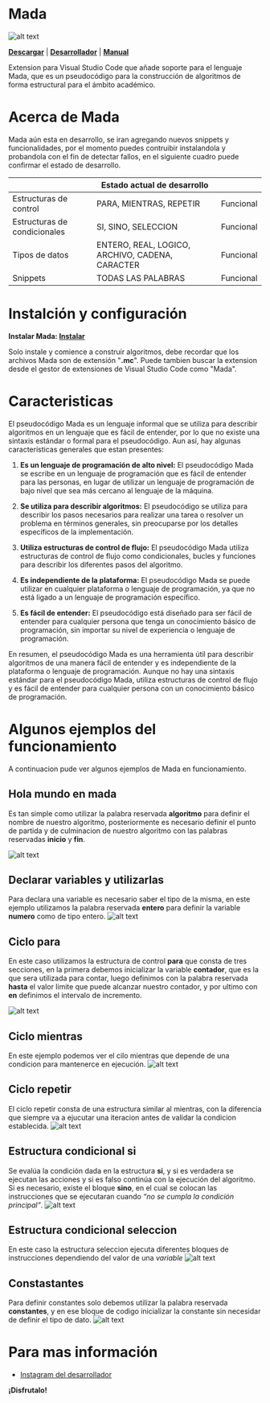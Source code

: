 # Mada
![alt text](https://github.com/CreyTuning/Mada/blob/main/img/cabecera.jpg?raw=true)

**[Descargar](https://marketplace.visualstudio.com/items?itemName=lromero.mada)** | **[Desarrollador](http://https://www.instagram.com/llromerorr/)** | **[Manual](https://github.com/CreyTuning/Mada/tree/main)**

Extension para Visual Studio Code que añade soporte para el lenguaje Mada, que es un pseudocódigo para la construcción de algoritmos de forma estructural para el ámbito académico.



# Acerca de Mada

Mada aún esta en desarrollo, se iran agregando nuevos snippets y funcionalidades, por el momento puedes contruibir instalandola y  probandola con el fin de detectar fallos, en el siguiente cuadro puede confirmar el estado de desarrollo.

|              | Estado actual de desarrollo |              |
|--------------|--------------------|--------------|
| Estructuras de control | PARA, MIENTRAS, REPETIR | Funcional |
| Estructuras de condicionales | SI, SINO, SELECCION | Funcional |
| Tipos de datos | ENTERO, REAL, LOGICO, ARCHIVO, CADENA, CARACTER | Funcional |
| Snippets | TODAS LAS PALABRAS | Funcional |

# Instalción y configuración

**Instalar Mada: [Instalar](https://marketplace.visualstudio.com/items?itemName=lromero.mada)**

Solo instale y comience a construir algoritmos, debe recordar que los archivos Mada son de extensión "**.mc**". Puede tambien buscar la extension desde el gestor de extensiones de Visual Studio Code como "Mada".

# Caracteristicas

El pseudocódigo Mada es un lenguaje informal que se utiliza para describir algoritmos en un lenguaje que es fácil de entender, por lo que no existe una sintaxis estándar o formal para el pseudocódigo. Aun así, hay algunas características generales que estan presentes:

1. **Es un lenguaje de programación de alto nivel:** El pseudocódigo Mada se escribe en un lenguaje de programación que es fácil de entender para las personas, en lugar de utilizar un lenguaje de programación de bajo nivel que sea más cercano al lenguaje de la máquina.

2. **Se utiliza para describir algoritmos:** El pseudocódigo se utiliza para describir los pasos necesarios para realizar una tarea o resolver un problema en términos generales, sin preocuparse por los detalles específicos de la implementación.

3. **Utiliza estructuras de control de flujo:** El pseudocódigo Mada utiliza estructuras de control de flujo como condicionales, bucles y funciones para describir los diferentes pasos del algoritmo.

4. **Es independiente de la plataforma:** El pseudocódigo Mada se puede utilizar en cualquier plataforma o lenguaje de programación, ya que no está ligado a un lenguaje de programación específico.

5. **Es fácil de entender:** El pseudocódigo está diseñado para ser fácil de entender para cualquier persona que tenga un conocimiento básico de programación, sin importar su nivel de experiencia o lenguaje de programación.

En resumen, el pseudocódigo Mada es una herramienta útil para describir algoritmos de una manera fácil de entender y es independiente de la plataforma o lenguaje de programación. Aunque no hay una sintaxis estándar para el pseudocódigo Mada, utiliza estructuras de control de flujo y es fácil de entender para cualquier persona con un conocimiento básico de programación.

# Algunos ejemplos del funcionamiento
A continuacion pude ver algunos ejemplos de Mada en funcionamiento.

## Hola mundo en mada
Es tan simple como utilizar la palabra reservada **algoritmo** para definir el nombre de nuestro algoritmo, posteriormente es necesario definir el punto de partida y de culminacion de nuestro algoritmo con las palabras reservadas **inicio** y **fin**.

![alt text](https://github.com/CreyTuning/Mada/blob/main/img/1.png?raw=true)


## Declarar variables y utilizarlas
Para declara una variable es necesario saber el tipo de la misma, en este ejemplo utilizamos la palabra reservada **entero** para definir la variable **numero** como de tipo entero.
![alt text](https://github.com/CreyTuning/Mada/blob/main/img/2.png?raw=true)

## Ciclo para
En este caso utilizamos la estructura de control **para** que consta de tres secciones, en la primera debemos inicializar la variable **contador**, que es la que sera utilizada para contar, luego definimos con la palabra reservada **hasta** el valor limite que puede alcanzar nuestro contador, y por ultimo con **en** definimos el intervalo de incremento.

![alt text](https://github.com/CreyTuning/Mada/blob/main/img/3.png?raw=true)

## Ciclo mientras
En este ejemplo podemos ver el cilo mientras que depende de una condicion para mantenerce en ejecución.
![alt text](https://github.com/CreyTuning/Mada/blob/main/img/4.png?raw=true)

## Ciclo repetir
El ciclo repetir consta de una estructura similar al mientras, con la diferencia que siempre va a ejucutar una iteracion antes de validar la condicion establecida.
![alt text](https://github.com/CreyTuning/Mada/blob/main/img/5.png?raw=true)

## Estructura condicional si
Se evalúa la condición dada en la estructura **si**, y si es verdadera se ejecutan las acciones y si es falso continúa con la ejecución del algoritmo. Si es necesario, existe el bloque **sino**, en el cual se colocan las instrucciones que se ejecutaran cuando *“no se cumpla la condición principal”*.
![alt text](https://github.com/CreyTuning/Mada/blob/main/img/6.png?raw=true)

## Estructura condicional seleccion
En este caso la estructura seleccion ejecuta diferentes bloques de instrucciones dependiendo del valor de una *variable*
![alt text](https://github.com/CreyTuning/Mada/blob/main/img/7.png?raw=true)

## Constastantes
Para definir constantes solo debemos utilizar la palabra reservada **constantes**, y en ese bloque de codigo inicializar la constante sin necesidar de definir el tipo de dato.
![alt text](https://github.com/CreyTuning/Mada/blob/main/img/8.png?raw=true)

# Para mas información

* [Instagram del desarrollador](http://https://www.instagram.com/llromerorr/)

**¡Disfrutalo!**
